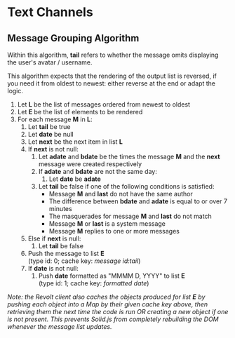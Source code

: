 # Text Channels

## Message Grouping Algorithm

Within this algorithm, **tail** refers to whether the message omits displaying the user's avatar / username.

This algorithm expects that the rendering of the output list is reversed, if you need it from oldest to newest: either reverse at the end or adapt the logic.

1. Let **L** be the list of messages ordered from newest to oldest
2. Let **E** be the list of elements to be rendered
3. For each message **M** in **L**:
   1. Let **tail** be true
   2. Let **date** be null
   3. Let **next** be the next item in list **L**
   4. If **next** is not null:
      1. Let **adate** and **bdate** be the times the message **M** and the **next** message were created respectively
      2. If **adate** and **bdate** are not the same day:
         1. Let **date** be **adate**
      3. Let **tail** be false if one of the following conditions is satisfied:
         - Message **M** and **last** do not have the same author
         - The difference between **bdate** and **adate** is equal to or over 7 minutes
         - The masquerades for message **M** and **last** do not match
         - Message **M** or **last** is a system message
         - Message **M** replies to one or more messages
   5. Else if **next** is null:
      1. Let **tail** be false
   6. Push the message to list **E** <br> (type id: 0; cache key: _message id:tail_)
   7. If **date** is not null:
      1. Push **date** formatted as "MMMM D, YYYY" to list **E** <br> (type id: 1; cache key: _formatted date_)

_Note: the Revolt client also caches the objects produced for list **E** by pushing each object into a Map by their given cache key above, then retrieving them the next time the code is run OR creating a new object if one is not present. This prevents Solid.js from completely rebuilding the DOM whenever the message list updates._
